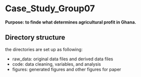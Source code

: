 # Case_Study_Group07

**Purpose: to finde what determines agricultural profit in Ghana.**

## Directory structure

the directories are set up as following:

- raw_data: original data files and derived data files
- code: data cleaning, variables, and analysis
- figures: generated figures and other figures for paper


